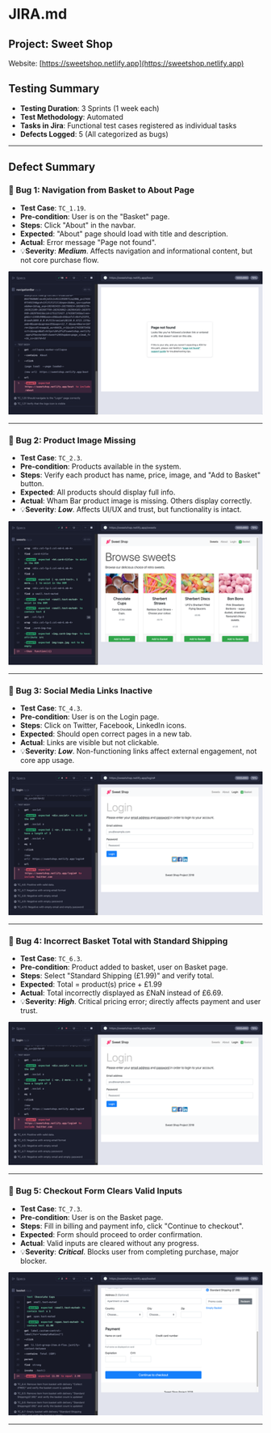# JIRA.md

## Project: Sweet Shop
Website: [https://sweetshop.netlify.app](https://sweetshop.netlify.app)

## Testing Summary

- **Testing Duration**: 3 Sprints (1 week each)
- **Test Methodology**: Automated
- **Tasks in Jira**: Functional test cases registered as individual tasks
- **Defects Logged**: 5 (All categorized as bugs)

---

## Defect Summary

### 🐞 Bug 1: Navigation from Basket to About Page
- **Test Case**: `TC_1.19`.
- **Pre-condition**: User is on the "Basket" page.
- **Steps**: Click "About" in the navbar.
- **Expected**: "About" page should load with title and description.
- **Actual**: Error message "Page not found".
- 💡**Severity**: ***Medium***. Affects navigation and informational content, but not core purchase flow. 

![TC_1.19 Navigation Bug](/JiraProject/screenshots/failure1.png)

---

### 🐞 Bug 2: Product Image Missing
- **Test Case**: `TC_2.3`.
- **Pre-condition**: Products available in the system.
- **Steps**: Verify each product has name, price, image, and "Add to Basket" button.
- **Expected**: All products should display full info.
- **Actual**: Wham Bar product image is missing. Others display correctly.
- 💡**Severity**: ***Low***. Affects UI/UX and trust, but functionality is intact.  

![TC_2.3 Sweets Bug](/JiraProject/screenshots/failure2.png)

---

### 🐞 Bug 3: Social Media Links Inactive
- **Test Case**: `TC_4.3`.
- **Pre-condition**: User is on the Login page.
- **Steps**: Click on Twitter, Facebook, LinkedIn icons.
- **Expected**: Should open correct pages in a new tab.
- **Actual**: Links are visible but not clickable.
- 💡**Severity**: ***Low***. Non-functioning links affect external engagement, not core app usage. 

![TC_4.3 Login Bug](/JiraProject/screenshots/failure3.png)

---

### 🐞 Bug 4: Incorrect Basket Total with Standard Shipping
- **Test Case**: `TC_6.3`.
- **Pre-condition**: Product added to basket, user on Basket page.
- **Steps**: Select "Standard Shipping (£1.99)" and verify total.
- **Expected**: Total = product(s) price + £1.99
- **Actual**: Total incorrectly displayed as £NaN instead of £6.69.  
- 💡**Severity**: ***High***. Critical pricing error; directly affects payment and user trust.  

![TC_6.3 Login Bug](/JiraProject/screenshots/failure4.png)

---

### 🐞 Bug 5: Checkout Form Clears Valid Inputs
- **Test Case**: `TC_7.3`.
- **Pre-condition**: User is on the Basket page.
- **Steps**: Fill in billing and payment info, click "Continue to checkout".
- **Expected**: Form should proceed to order confirmation.
- **Actual**: Valid inputs are cleared without any progress.
- 💡**Severity**: ***Critical***. Blocks user from completing purchase, major blocker.  

![TC_7.3 Login Bug](/JiraProject/screenshots/failure5.png)

---



